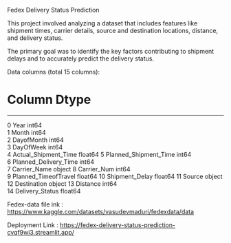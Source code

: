 Fedex Delivery Status Prediction

This project involved analyzing a dataset that includes features like shipment times, carrier details, source and destination locations, distance, and delivery status. 

The primary goal was to identify the key factors contributing to shipment delays and to accurately predict the delivery status.

Data columns (total 15 columns):

 #   Column                 Dtype  
 
---  ------                 -----

 0    Year                    int64  
 1    Month                   int64  
 2    DayofMonth              int64  
 3    DayOfWeek               int64  
 4    Actual_Shipment_Time    float64
 5    Planned_Shipment_Time   int64  
 6    Planned_Delivery_Time   int64  
 7    Carrier_Name            object 
 8    Carrier_Num             int64  
 9    Planned_TimeofTravel    float64
 10   Shipment_Delay          float64
 11   Source                  object 
 12   Destination             object 
 13   Distance                int64  
 14   Delivery_Status         float64

Fedex-data  file ink : https://www.kaggle.com/datasets/vasudevmaduri/fedexdata/data

Deployment Link : https://fedex-delivery-status-prediction-cvqf9wi3.streamlit.app/



